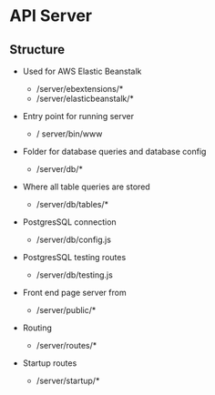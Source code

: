 # API Server

## Structure

- Used for AWS Elastic Beanstalk
    - /server/ebextensions/*
    - /server/elasticbeanstalk/*
    
- Entry point for running server
    - / server/bin/www

- Folder for database queries and database config 
    - /server/db/*
    
- Where all table queries are stored
    - /server/db/tables/*
    
- PostgresSQL connection 
    - /server/db/config.js

- PostgresSQL testing routes 
    - /server/db/testing.js

- Front end page server from
    - /server/public/*
    
- Routing
    - /server/routes/*

- Startup routes
    - /server/startup/*

